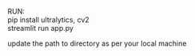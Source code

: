 RUN:  
pip install ultralytics, cv2  
streamlit run app.py  

update the path to directory as per your local machine
